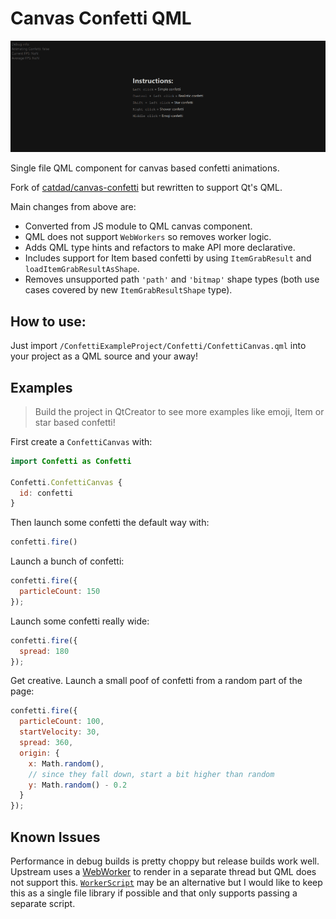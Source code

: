 # Canvas Confetti QML

<img src="./images/banner.gif"/>

Single file QML component for canvas based confetti animations.

Fork of [catdad/canvas-confetti](https://github.com/catdad/canvas-confetti) but
rewritten to support Qt's QML.

Main changes from above are:
- Converted from JS module to QML canvas component.
- QML does not support `WebWorkers` so removes worker logic.
- Adds QML type hints and refactors to make API more declarative.
- Includes support for Item based confetti by using `ItemGrabResult` and
  `loadItemGrabResultAsShape`.
- Removes unsupported path `'path'` and `'bitmap'` shape types (both use cases
  covered by new `ItemGrabResultShape` type).

## How to use:

Just import `/ConfettiExampleProject/Confetti/ConfettiCanvas.qml` into your
project as a QML source and your away!

## Examples

> Build the project in QtCreator to see more examples like emoji, Item or star
> based confetti!

First create a `ConfettiCanvas` with:

```qml
import Confetti as Confetti

Confetti.ConfettiCanvas {
  id: confetti
}
```

Then launch some confetti the default way with:
```qml
confetti.fire()
```

Launch a bunch of confetti:
```qml
confetti.fire({
  particleCount: 150
});
```

Launch some confetti really wide:
```qml
confetti.fire({
  spread: 180
});
```

Get creative. Launch a small poof of confetti from a random part of the page:
```qml
confetti.fire({
  particleCount: 100,
  startVelocity: 30,
  spread: 360,
  origin: {
    x: Math.random(),
    // since they fall down, start a bit higher than random
    y: Math.random() - 0.2
  }
});
```

## Known Issues

Performance in debug builds is pretty choppy but release builds work well.
Upstream uses a [WebWorker](https://developer.mozilla.org/en-US/docs/Web/API/Web_Workers_API/Using_web_workers)
to render in a separate thread but QML does not support this. [`WorkerScript`](https://doc.qt.io/qt-6/qml-qtqml-workerscript-workerscript.html)
may be an alternative but I would like to keep this as a single file library if
possible and that only supports passing a separate script.
